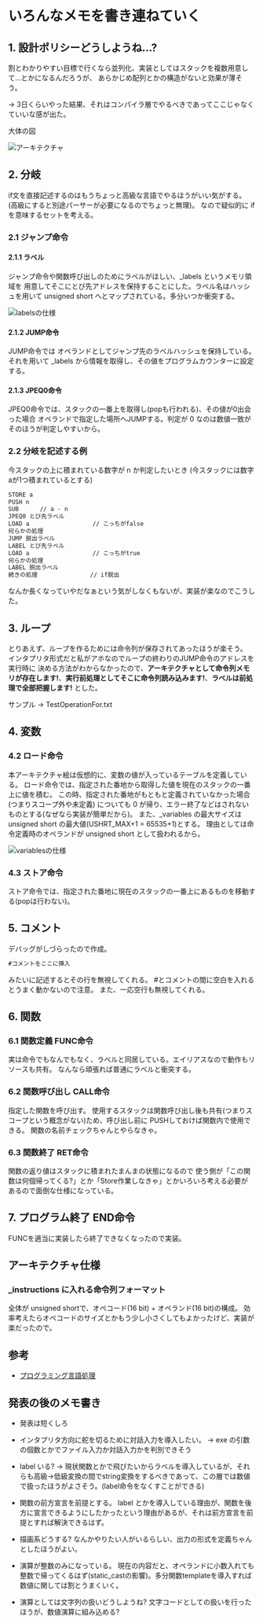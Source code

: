 ﻿# いろんなメモを書き連ねていく

## 1. 設計ポリシーどうしようね...?

割とわかりやすい目標で行くなら並列化、実装としてはスタックを複数用意して...とかになるんだろうが、
あらかじめ配列とかの構造がないと効果が薄そう。

→ 3日くらいやった結果、それはコンパイラ層でやるべきであってここじゃなくていいな感が出た。

大体の図

![アーキテクチャ](./img/architecture.png)

## 2. 分岐

if文を直接記述するのはもうちょっと高級な言語でやるほうがいい気がする。
(高級にすると別途パーサーが必要になるのでちょっと無理)。
なので疑似的に if を意味するセットを考える。

### 2.1 ジャンプ命令

#### 2.1.1 ラベル

ジャンプ命令や関数呼び出しのためにラベルがほしい、_labels というメモリ領域を
用意してそこにとび先アドレスを保持することにした。ラベル名はハッシュを用いて
unsigned short へとマップされている。多分いつか衝突する。

![labelsの仕様](./img/labels.png)

#### 2.1.2 JUMP命令

JUMP命令では オペランドとしてジャンプ先のラベルハッシュを保持している。
それを用いて _labels から情報を取得し、その値をプログラムカウンターに設定する。

#### 2.1.3 JPEQ0命令

JPEQ0命令では、スタックの一番上を取得し(popも行われる)、その値が0出会った場合
オペランドで指定した場所へJUMPする。判定が 0 なのは数値一致がそのほうが判定しやすいから。

### 2.2 分岐を記述する例

今スタックの上に積まれている数字が n か判定したいとき
(今スタックには数字aが1つ積まれているとする)

```txt
STORE a
PUSH n
SUB      // a - n
JPEQ0 とび先ラベル
LOAD a                  // こっちがfalse
何らかの処理
JUMP 脱出ラベル
LABEL とび先ラベル
LOAD a                  // こっちがtrue
何らかの処理
LABEL 脱出ラベル
続きの処理               // if脱出
```

なんか長くなっていやだなぁという気がしなくもないが、実装が楽なのでこうした。

## 3. ループ

とりあえず、ループを作るためには命令列が保存されてあったほうが楽そう。
インタプリタ形式だと私がアホなのでループの終わりのJUMP命令のアドレスを実行時に
決める方法がわからなかったので、**アーキテクチャとして命令列メモリが存在します!**、**実行前処理としてそこに命令列読み込みます!**、**ラベルは前処理で全部把握します!** とした。

サンプル → TestOperationFor.txt

## 4. 変数

### 4.2 ロード命令

本アーキテクチャ絵は仮想的に、変数の値が入っているテーブルを定義している。
ロード命令では、指定された番地から取得した値を現在のスタックの一番上に値を積む。
この時、指定された番地がもともと定義されていなかった場合(つまりスコープ外や未定義)
についても 0 が帰り、エラー終了などはされないものとする(なぜなら実装が簡単だから)。
また、_variables の最大サイズは unsigned short の最大値(USHRT_MAX+1 = 65535+1)とする。
理由としては命令定義時のオペランドが unsigned short として扱われるから。

![variablesの仕様](./img/variables.png)

### 4.3 ストア命令

ストア命令では、指定された番地に現在のスタックの一番上にあるものを移動する(popは行わない)。

## 5. コメント

デバッグがしづらったので作成。

```txt
#コメントをここに挿入
```

みたいに記述するとその行を無視してくれる。
\#とコメントの間に空白を入れるとうまく動かないので注意。
また、一応空行も無視してくれる。

## 6. 関数

### 6.1 関数定義 FUNC命令

実は命令でもなんでもなく、ラベルと同居している。エイリアスなので動作もリソースも共有。
なんなら頑張れば普通にラベルと衝突する。

### 6.2 関数呼び出し CALL命令

指定した関数を呼び出す。
使用するスタックは関数呼び出し後も共有(つまりスコープという概念がない)ため、呼び出し前に
PUSHしておけば関数内で使用できる。
関数の名前チェックちゃんとやらなきゃ。

### 6.3 関数終了 RET命令

関数の返り値はスタックに積まれたまんまの状態になるので
使う側が「この関数は何個帰ってくる?」とか「Store作業しなきゃ」とかいろいろ考える必要が
あるので面倒な仕様になっている。

## 7. プログラム終了 END命令

FUNCを適当に実装したら終了できなくなったので実装。

## アーキテクチャ仕様

### _instructions に入れる命令列フォーマット

全体が unsigned shortで、オペコード(16 bit) + オペランド(16 bit)の構成。
効率考えたらオペコードのサイズとかもう少し小さくしてもよかったけど、実装が楽だったので。

## 参考

- [プログラミング言語処理](http://www.hpcs.cs.tsukuba.ac.jp/~msato/lecture-note/comp-lecture/note8.html)

## 発表の後のメモ書き

- 発表は短くしろ

- インタプリタ方向に舵を切るために対話入力を導入したい。
  → exe の引数の個数とかでファイル入力か対話入力かを判別できそう

- label いる?
  → 現状関数とかで飛びたいからラベルを導入しているが、それらも高級→低級変換の間でstring変換をするべきであって、この層では数値で扱ったほうがよさそう。(label命令をなくすことができる)

- 関数の前方宣言を前提とする。
  label とかを導入している理由が、関数を後方に宣言できるようにしたかったという理由があるが、それは前方宣言を前提とすれば解決できるはず。

- 描画系どうする?
  なんかやりたい人がいるらしい、出力の形式を定義ちゃんとしたほうがよい。

- 演算が整数のみになっている。
  現在の内容だと、オペランドに小数入れても整数で帰ってくるはず(static_castの影響)。多分関数templateを導入すれば数値に関しては割とうまくいく。

- 演算としては文字列の扱いどうしようね?
  文字コードとしての扱いを行ったほうが、数値演算に組み込める?
